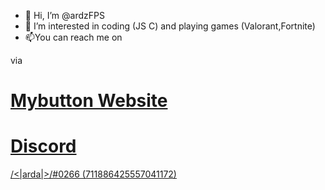 - 👋 Hi, I’m @ardzFPS
- 👀 I’m interested in coding (JS C) and playing games (Valorant,Fortnite)
- 📫You can reach me on 

via
# [Mybutton Website](https://mybutton.org) 
# [Discord](https://canary.discord.com/channels/796625201336811520/845554695161511946)

[/<|arda|>/#0266 (711886425557041172)](https://discord.com/users/711886425557041172)


<!---
ardzFPS/ardzFPS is a ✨ special ✨ repository because its `README.md` (this file) appears on your GitHub profile.
You can click the Preview link to take a look at your changes.
--->

